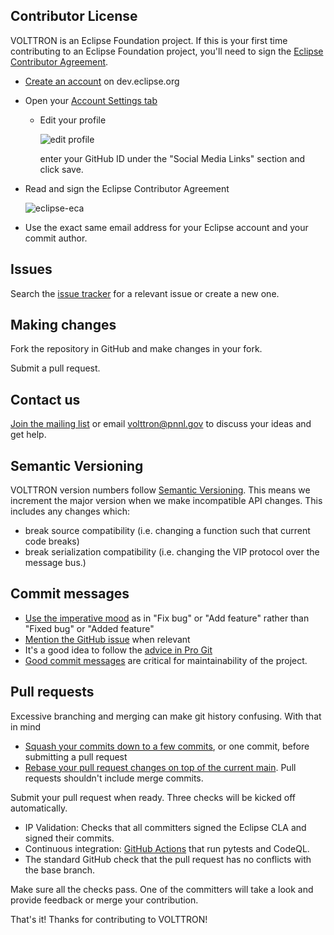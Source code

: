 Contributor License
-------------------

VOLTTRON is an Eclipse Foundation project.  If this is your first time contributing to an Eclipse Foundation project, you'll need to sign the [Eclipse Contributor Agreement][ECA].

- [Create an account](https://dev.eclipse.org/site_login/createaccount.php) on dev.eclipse.org
- Open your [Account Settings tab](https://dev.eclipse.org/site_login/myaccount.php#open_tab_accountsettings)
  - Edit your profile 

    ![edit profile](https://user-images.githubusercontent.com/3979063/180067976-f1a19112-0627-44eb-a18c-983322d5dc93.png) 
    
    enter your GitHub ID under the "Social Media Links" section and click save.
- Read and sign the Eclipse Contributor Agreement

  ![eclipse-eca](https://user-images.githubusercontent.com/3979063/180068087-49f6ff56-82f6-4bd5-b203-1fb4eb12abba.png)
- Use the exact same email address for your Eclipse account and your commit author.

Issues
------

Search the [issue tracker](https://github.com/volttron/volttron-core/issues) for a relevant issue or create a new one.

Making changes
--------------

Fork the repository in GitHub and make changes in your fork.

Submit a pull request.

Contact us
----------

[Join the mailing list][mailing-list] or email volttron@pnnl.gov to discuss your ideas and get help.

Semantic Versioning
-------------------

VOLTTRON version numbers follow [Semantic Versioning][semver]. This means we increment the major version when we make incompatible API changes. This includes any changes which:

- break source compatibility (i.e. changing a function such that current code breaks)
- break serialization compatibility (i.e. changing the VIP protocol over the message bus.)

Commit messages
---------------

- [Use the imperative mood][imperative-mood] as in "Fix bug" or "Add feature" rather than "Fixed bug" or "Added feature"
- [Mention the GitHub issue][github-issue] when relevant
- It's a good idea to follow the [advice in Pro Git](https://git-scm.com/book/ch5-2.html)
- [Good commit messages][good-commit] are critical for maintainability of the project. 

Pull requests
-------------

Excessive branching and merging can make git history confusing. With that in mind

- [Squash your commits down to a few commits][squash], or one commit, before submitting a pull request
- [Rebase your pull request changes on top of the current main][rebase]. Pull requests shouldn't include merge commits.

Submit your pull request when ready. Three checks will be kicked off automatically.

- IP Validation: Checks that all committers signed the Eclipse CLA and signed their commits.
- Continuous integration: [GitHub Actions][github] that run pytests and CodeQL.
- The standard GitHub check that the pull request has no conflicts with the base branch.

Make sure all the checks pass. One of the committers will take a look and provide feedback or merge your contribution.

That's it! Thanks for contributing to VOLTTRON!

[ECA]:             https://www.eclipse.org/legal/ECA.php
[semver]:          http://semver.org/
[squash]:          https://medium.com/@slamflipstrom/a-beginners-guide-to-squashing-commits-with-git-rebase-8185cf6e62ec
[rebase]:          https://github.com/edx/edx-platform/wiki/How-to-Rebase-a-Pull-Request
[github]:          https://github.com/volttron-core/volttron/actions/actions
[imperative-mood]: https://github.com/git/git/blob/master/Documentation/SubmittingPatches
[github-issue]:    https://help.github.com/articles/closing-issues-via-commit-messages/
[good-commit]:     https://cbea.ms/git-commit/
[mailing-list]:    https://volttron.org/contact